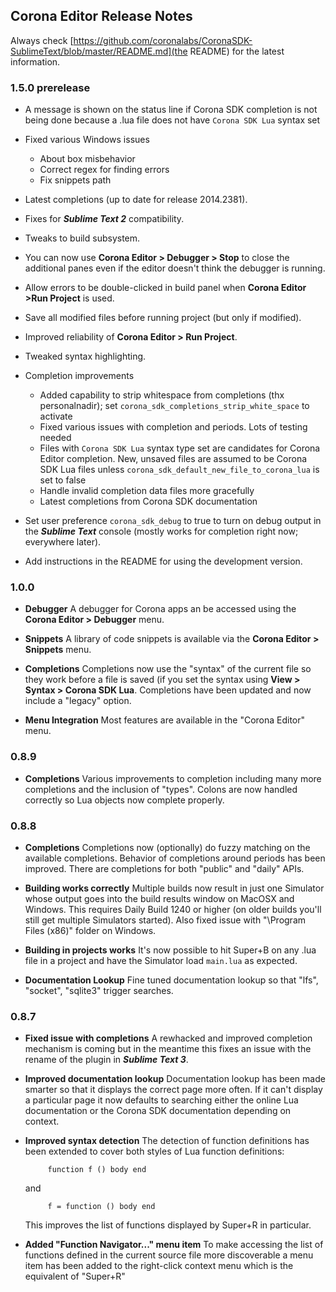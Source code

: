 ## Corona Editor Release Notes

Always check [https://github.com/coronalabs/CoronaSDK-SublimeText/blob/master/README.md](the README) for the latest information.

### 1.5.0 prerelease

 * A message is shown on the status line if Corona SDK completion is not being done because a .lua file does not have `Corona SDK Lua` syntax set

 * Fixed various Windows issues
	 * About box misbehavior
	 * Correct regex for finding errors
	 * Fix snippets path

 * Latest completions (up to date for release 2014.2381).

 * Fixes for ***Sublime Text 2*** compatibility.

 * Tweaks to build subsystem.

 * You can now use **Corona Editor > Debugger > Stop** to close the additional panes even if the editor doesn't think the debugger is running.

 * Allow errors to be double-clicked in build panel when **Corona Editor >Run Project** is used.

 * Save all modified files before running project (but only if modified).

 * Improved reliability of **Corona Editor > Run Project**.

 * Tweaked syntax highlighting.

 * Completion improvements
	 * Added capability to strip whitespace from completions (thx personalnadir); set `corona_sdk_completions_strip_white_space` to activate
	 * Fixed various issues with completion and periods.  Lots of testing needed
	 * Files with `Corona SDK Lua` syntax type set are candidates for Corona Editor completion.  New, unsaved files are assumed to be Corona SDK Lua files unless `corona_sdk_default_new_file_to_corona_lua` is set to false
	 * Handle invalid completion data files more gracefully
	 * Latest completions from Corona SDK documentation

 * Set user preference `corona_sdk_debug` to true to turn on debug output in the ***Sublime Text*** console (mostly works for completion right now; everywhere later).

 * Add instructions in the README for using the development version.

### 1.0.0

 * **Debugger**
 	A debugger for Corona apps an be accessed using the **Corona Editor > Debugger** menu.

 * **Snippets**
 	A library of code snippets is available via the **Corona Editor > Snippets** menu.

 * **Completions**
	Completions now use the "syntax" of the current file so they work before a file is saved (if you set the syntax using **View > Syntax > Corona SDK Lua**.  Completions have been updated and now include a "legacy" option.

 * **Menu Integration**
 	Most features are available in the "Corona Editor" menu.

### 0.8.9

 * **Completions**
	Various improvements to completion including many more completions and the inclusion of "types". 
	Colons are now handled correctly so Lua objects now complete properly.

### 0.8.8

 * **Completions**
	Completions now (optionally) do fuzzy matching on the available
	completions. Behavior of completions around periods has been improved.
	There are completions for both "public" and "daily" APIs.

 * **Building works correctly**
    Multiple builds now result in just one Simulator whose output goes into the build results window on MacOSX and Windows.  This requires Daily Build 1240 or higher (on older builds you'll still get multiple Simulators started).  Also fixed issue with "\Program Files (x86)" folder on Windows.

 * **Building in projects works**
 	It's now possible to hit Super+B on any .lua file in a project and have the Simulator load `main.lua` as expected.

 * **Documentation Lookup**
	Fine tuned documentation lookup so that "lfs", "socket", "sqlite3"
	trigger searches.

### 0.8.7

 * **Fixed issue with completions**
    A rewhacked and improved completion mechanism is coming but in the
    meantime this fixes an issue with the rename of the plugin in ***Sublime Text 3***.

 * **Improved documentation lookup**
    Documentation lookup has been made smarter so that it displays the
    correct page more often.  If it can't display a particular page it now
    defaults to searching either the online Lua documentation or the Corona
    SDK documentation depending on context.

 * **Improved syntax detection**
    The detection of function definitions has been extended to cover both
    styles of Lua function definitions:
    ```
         function f () body end
    ```
    and
    ```
         f = function () body end
    ```
    This improves the list of functions displayed by Super+R in particular.

 * **Added "Function Navigator..." menu item**
    To make accessing the list of functions defined in the current source
    file more discoverable a menu item has been added to the right-click
    context menu which is the equivalent of "Super+R"

